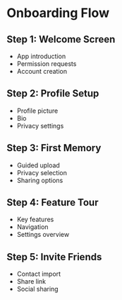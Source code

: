 # Onboarding Flow

## Step 1: Welcome Screen
- App introduction
- Permission requests
- Account creation

## Step 2: Profile Setup
- Profile picture
- Bio
- Privacy settings

## Step 3: First Memory
- Guided upload
- Privacy selection
- Sharing options

## Step 4: Feature Tour
- Key features
- Navigation
- Settings overview

## Step 5: Invite Friends
- Contact import
- Share link
- Social sharing
